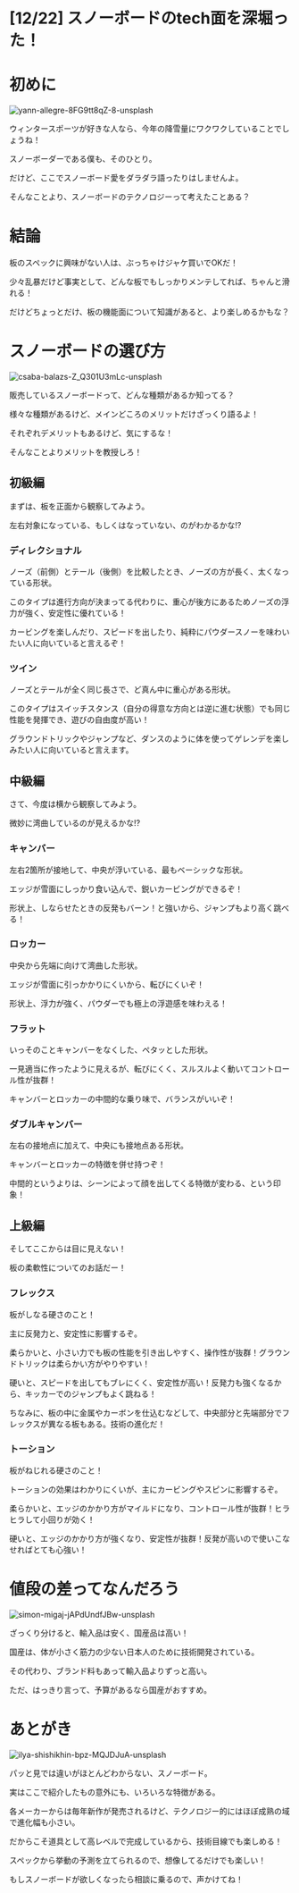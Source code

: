 # [12/22] スノーボードのtech面を深堀った！

# 初めに

![yann-allegre-8FG9tt8qZ-8-unsplash](https://user-images.githubusercontent.com/13164104/102816583-9f23fa00-4411-11eb-9be6-fbc247667a90.jpg)

ウィンタースポーツが好きな人なら、今年の降雪量にワクワクしていることでしょうね！

スノーボーダーである僕も、そのひとり。

だけど、ここでスノーボード愛をダラダラ語ったりはしませんよ。

そんなことより、スノーボードのテクノロジーって考えたことある？

# 結論

板のスペックに興味がない人は、ぶっちゃけジャケ買いでOKだ！

少々乱暴だけど事実として、どんな板でもしっかりメンテしてれば、ちゃんと滑れる！

だけどちょっとだけ、板の機能面について知識があると、より楽しめるかもな？

# スノーボードの選び方

![csaba-balazs-Z_Q301U3mLc-unsplash](https://user-images.githubusercontent.com/13164104/102816872-0e99e980-4412-11eb-9926-ac079b5f1ad8.jpg)

販売しているスノーボードって、どんな種類があるか知ってる？

様々な種類があるけど、メインどころのメリットだけざっくり語るよ！

それぞれデメリットもあるけど、気にするな！

そんなことよりメリットを教授しろ！

## 初級編

まずは、板を正面から観察してみよう。

左右対象になっている、もしくはなっていない、のがわかるかな!?

### ディレクショナル

ノーズ（前側）とテール（後側）を比較したとき、ノーズの方が長く、太くなっている形状。

このタイプは進行方向が決まってる代わりに、重心が後方にあるためノーズの浮力が強く、安定性に優れている！

カービングを楽しんだり、スピードを出したり、純粋にパウダースノーを味わいたい人に向いていると言えるぞ！

### ツイン

ノーズとテールが全く同じ長さで、ど真ん中に重心がある形状。

このタイプはスイッチスタンス（自分の得意な方向とは逆に進む状態）でも同じ性能を発揮でき、遊びの自由度が高い！

グラウンドトリックやジャンプなど、ダンスのように体を使ってゲレンデを楽しみたい人に向いていると言えます。

## 中級編

さて、今度は横から観察してみよう。

微妙に湾曲しているのが見えるかな!?

### キャンバー

左右2箇所が接地して、中央が浮いている、最もベーシックな形状。

エッジが雪面にしっかり食い込んで、鋭いカービングができるぞ！

形状上、しならせたときの反発もバーン！と強いから、ジャンプもより高く跳べる！

### ロッカー

中央から先端に向けて湾曲した形状。

エッジが雪面に引っかかりにくいから、転びにくいぞ！

形状上、浮力が強く、パウダーでも極上の浮遊感を味わえる！

### フラット

いっそのことキャンバーをなくした、ペタッとした形状。

一見適当に作ったように見えるが、転びにくく、スルスルよく動いてコントロール性が抜群！

キャンバーとロッカーの中間的な乗り味で、バランスがいいぞ！

### ダブルキャンバー

左右の接地点に加えて、中央にも接地点ある形状。

キャンバーとロッカーの特徴を併せ持つぞ！

中間的というよりは、シーンによって顔を出してくる特徴が変わる、という印象！

## 上級編

そしてここからは目に見えない！

板の柔軟性についてのお話だー！

### フレックス

板がしなる硬さのこと！

主に反発力と、安定性に影響するぞ。

柔らかいと、小さい力でも板の性能を引き出しやすく、操作性が抜群！グラウンドトリックは柔らかい方がやりやすい！

硬いと、スピードを出してもブレにくく、安定性が高い！反発力も強くなるから、キッカーでのジャンプもよく跳ねる！

ちなみに、板の中に金属やカーボンを仕込むなどして、中央部分と先端部分でフレックスが異なる板もある。技術の進化だ！

### トーション

板がねじれる硬さのこと！

トーションの効果はわかりにくいが、主にカービングやスピンに影響するぞ。

柔らかいと、エッジのかかり方がマイルドになり、コントロール性が抜群！ヒラヒラして小回りが効く！

硬いと、エッジのかかり方が強くなり、安定性が抜群！反発が高いので使いこなせればとても心強い！

# 値段の差ってなんだろう

![simon-migaj-jAPdUndfJBw-unsplash](https://user-images.githubusercontent.com/13164104/102817135-8831d780-4412-11eb-805a-69a005d56e24.jpg)


ざっくり分けると、輸入品は安く、国産品は高い！

国産は、体が小さく筋力の少ない日本人のために技術開発されている。

その代わり、ブランド料もあって輸入品よりずっと高い。

ただ、はっきり言って、予算があるなら国産がおすすめ。

# あとがき

![ilya-shishikhin-bpz-MQJDJuA-unsplash](https://user-images.githubusercontent.com/13164104/102817048-5fa9dd80-4412-11eb-98d7-658f43befb02.jpg)

パッと見では違いがほとんどわからない、スノーボード。

実はここで紹介したもの意外にも、いろいろな特徴がある。

各メーカーからは毎年新作が発売されるけど、テクノロジー的にはほぼ成熟の域で進化幅も小さい。

だからこそ道具として高レベルで完成しているから、技術目線でも楽しめる！

スペックから挙動の予測を立てられるので、想像してるだけでも楽しい！

もしスノーボードが欲しくなったら相談に乗るので、声かけてね！





